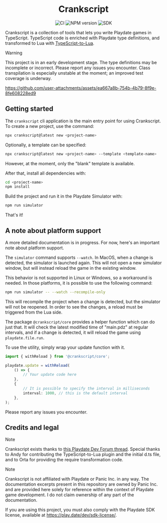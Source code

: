 <h1 align="center">Crankscript</h1>

<p align="center">
  <img src="https://github.com/crankscript/crankscript/actions/workflows/ci.yml/badge.svg" alt="CI">
  <img src="https://img.shields.io/npm/v/crankscript.svg" alt="NPM version">
  <img src="https://img.shields.io/badge/SDK-2.7.5-FFC733" alt="SDK">
</p>

Crankscript is a collection of tools that lets you write Playdate games in TypeScript. TypeScript code is enriched with Playdate type definitions, and transformed to Lua with [TypeScript-to-Lua](https://typescripttolua.github.io/).

> [!WARNING]
> This project is in an early development stage. The type definitions may be incomplete or incorrect. Please report any issues you encounter. Class transpilation is especially unstable at the moment; an improved test coverage is underway.

https://github.com/user-attachments/assets/ea667a8b-754b-4b79-8f9e-8fe608228ed9

## Getting started

The `crankscript` cli application is the main entry point for using Crankscript. To create a new project, use the command:

```sh
npx crankscript@latest new <project-name>
```

Optionally, a template can be specified:

```sh
npx crankscript@latest new <project-name> --template <template-name>
```

However, at the moment, only the "blank" template is available.

After that, install all dependencies with:

```sh
cd <project-name>
npm install
```

Build the project and run it in the Playdate Simulator with:

```sh
npm run simulator
```

That's it!

## A note about platform support

A more detailed documentation is in progress. For now, here's an important note about platform support.

The `simulator` command supports `--watch`. In MacOS, when a change is detected, the simulator is launched again. This will not open a new simulator window, but will instead reload the game in the existing window.

This behavior is not supported in Linux or Windows, so a workaround is needed. In those platforms, it is possible to use the following command:

```sh
npm run simulator -- --watch --recompile-only
```

This will recompile the project when a change is detected, but the simulator will not be reopened. In order to see the changes, a reload must be triggered from the Lua side.

The package `@crankscript/core` provides a helper function which can do just that. It will check the latest modified time of "main.pdz" at regular intervals, and if a change is detected, it will reload the game using `playdate.file.run`.

To use the utility, simply wrap your update function with it.

```ts
import { withReload } from '@crankscript/core';

playdate.update = withReload(
    () => {
        // Your update code here
    },
    {
        // It is possible to specify the interval in milliseconds
        interval: 1000, // this is the default interval
    },
);
```

Please report any issues you encounter.

## Credits and legal

> [!NOTE]
> Crankscript exists thanks to [this Playdate Dev Forum thread](https://devforum.play.date/t/playdate-sdk-with-typescript/). Special thanks to Andy for contributing the TypeScript-to-Lua plugin and the initial d.ts file, and to Orta for providing the require transformation code.

> [!NOTE]
> Crankscript is not affiliated with Playdate or Panic Inc. in any way.
> The documentation excerpts present in this repository are owned by Panic Inc. and are provided here solely for reference
> within the context of Playdate game development. I do not claim ownership of any part of the documentation.
>
> If you are using this project, you must also comply with the Playdate SDK license, available at https://play.date/dev/sdk-license/.
